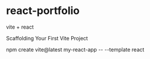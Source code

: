 # react-portfolio
vite + react

Scaffolding Your First Vite Project

npm create vite@latest my-react-app -- --template react
